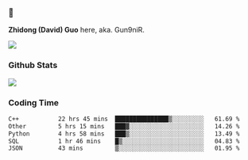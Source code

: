 ### 👋 

**Zhidong (David) Guo** here, aka. Gun9niR.

![](https://komarev.com/ghpvc/?username=Gun9niR&label=Total+Views)

### Github Stats

<img src="https://github-readme-stats.vercel.app/api?username=Gun9niR&count_private=true&show_icons=true&theme=vue-dark&hide_title=true">

### Coding Time

<!--START_SECTION:waka-->

```txt
C++           22 hrs 45 mins  ███████████████▒░░░░░░░░░   61.69 %
Other         5 hrs 15 mins   ███▓░░░░░░░░░░░░░░░░░░░░░   14.26 %
Python        4 hrs 58 mins   ███▒░░░░░░░░░░░░░░░░░░░░░   13.49 %
SQL           1 hr 46 mins    █▒░░░░░░░░░░░░░░░░░░░░░░░   04.83 %
JSON          43 mins         ▒░░░░░░░░░░░░░░░░░░░░░░░░   01.95 %
```

<!--END_SECTION:waka-->
